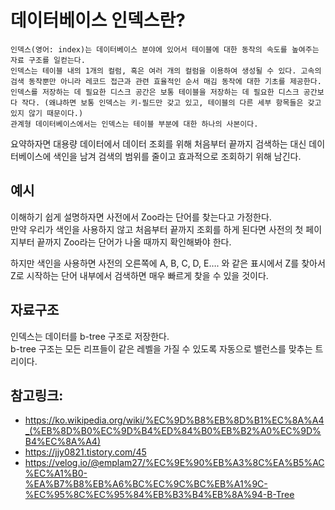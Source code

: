 # 데이터베이스 인덱스란?

```
인덱스(영어: index)는 데이터베이스 분야에 있어서 테이블에 대한 동작의 속도를 높여주는 자료 구조를 일컫는다.
인덱스는 테이블 내의 1개의 컬럼, 혹은 여러 개의 컬럼을 이용하여 생성될 수 있다. 고속의 검색 동작뿐만 아니라 레코드 접근과 관련 효율적인 순서 매김 동작에 대한 기초를 제공한다.
인덱스를 저장하는 데 필요한 디스크 공간은 보통 테이블을 저장하는 데 필요한 디스크 공간보다 작다. (왜냐하면 보통 인덱스는 키-필드만 갖고 있고, 테이블의 다른 세부 항목들은 갖고 있지 않기 때문이다.)
관계형 데이터베이스에서는 인덱스는 테이블 부분에 대한 하나의 사본이다.
```

요약하자면 대용량 데이터에서 데이터 조회를 위해 처음부터 끝까지 검색하는 대신 데이터베이스에 색인을 남겨 검색의 범위를 줄이고 효과적으로 조회하기 위해 남긴다.

## 예시

이해하기 쉽게 설명하자면 사전에서 Zoo라는 단어를 찾는다고 가정한다.<br/>
만약 우리가 색인을 사용하지 않고 처음부터 끝까지 조회를 하게 된다면 사전의 첫 페이지부터 끝까지 Zoo라는 단어가 나올 때까지 확인해봐야 한다.

하지만 색인을 사용하면 사전의 오른쪽에 A, B, C, D, E…. 와 같은 표시에서 Z를 찾아서 Z로 시작하는 단어 내부에서 검색하면 매우 빠르게 찾을 수 있을 것이다.

## 자료구조

인덱스는 데이터를 b-tree 구조로 저장한다.<br/>
b-tree 구조는 모든 리프들이 같은 레벨을 가질 수 있도록 자동으로 밸런스를 맞추는 트리이다.

## 참고링크:

- https://ko.wikipedia.org/wiki/%EC%9D%B8%EB%8D%B1%EC%8A%A4_(%EB%8D%B0%EC%9D%B4%ED%84%B0%EB%B2%A0%EC%9D%B4%EC%8A%A4)
- https://jjy0821.tistory.com/45
- https://velog.io/@emplam27/%EC%9E%90%EB%A3%8C%EA%B5%AC%EC%A1%B0-%EA%B7%B8%EB%A6%BC%EC%9C%BC%EB%A1%9C-%EC%95%8C%EC%95%84%EB%B3%B4%EB%8A%94-B-Tree
